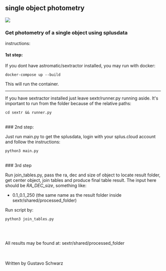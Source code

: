 ## single object photometry

![](https://splus.cloud/images/splus_logo_fundo_branco.jpg)

### Get photometry of a single object using splusdata

instructions: 

#### 1st step: 
If you dont have astromatic/sextractor installed, you may run with docker:

```
docker-compose up --build
``` 

This will run the container. 

----
If you have sextractor installed just leave sextr/runner.py running aside. It's important to run from the folder because of the relative paths:

```
cd sextr && runner.py
```

<br>
### 2nd step: 

Just run main.py to get the splusdata, login with your splus.cloud account and follow the instructions:

```
python3 main.py
```

<br>
### 3rd step

Run join_tables.py, pass the ra, dec and size of object to locate result folder, get center object, join tables and produce final table result. 
The input here should be *RA_DEC_size*, something like:

- 0.1_0.1_250 (the same name as the result folder inside sextr/shared/processed_folder)

Run script by:
```
python3 join_tables.py
```

<br>
<br>

All results may be found at:
sextr/shared/processed_folder

<br>
<br>
Written by Gustavo Schwarz 

